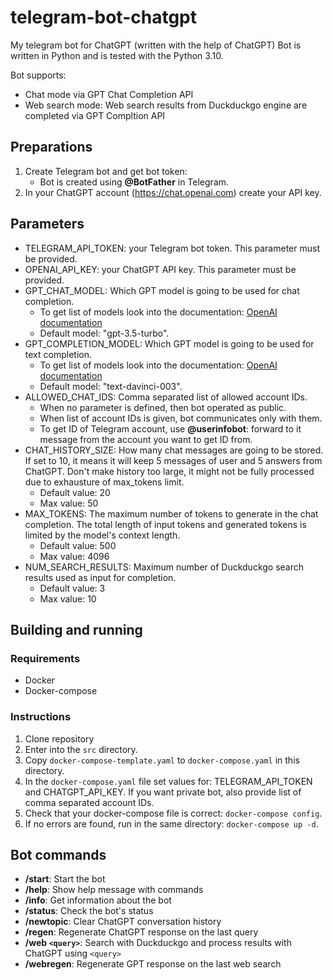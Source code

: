 # telegram-bot-chatgpt

My telegram bot for ChatGPT (written with the help of ChatGPT)
Bot is written in Python and is tested with the Python 3.10. 

Bot supports:
- Chat mode via GPT Chat Completion API
- Web search mode: Web search results from Duckduckgo engine are completed via GPT Compltion API

## Preparations

1. Create Telegram bot and get bot token:
    - Bot is created using **@BotFather** in Telegram.
2. In your ChatGPT account (https://chat.openai.com) create your API key.

## Parameters

- TELEGRAM_API_TOKEN: your Telegram bot token. This parameter must be provided.
- OPENAI_API_KEY: your ChatGPT API key. This parameter must be provided.
- GPT_CHAT_MODEL: Which GPT model is going to be used for chat completion.
    - To get list of models look into the documentation: [OpenAI documentation](https://platform.openai.com/docs/api-reference/models/list)
    - Default model: "gpt-3.5-turbo".
- GPT_COMPLETION_MODEL: Which GPT model is going to be used for text completion.
    - To get list of models look into the documentation: [OpenAI documentation](https://platform.openai.com/docs/api-reference/models/list)
    - Default model: "text-davinci-003".
- ALLOWED_CHAT_IDS: Comma separated list of allowed account IDs.
    - When no parameter is defined, then bot operated as public.
    - When list of account IDs is given, bot communicates only with them.
    - To get ID of Telegram account, use **@userinfobot**: forward to it message from the account you want to get ID from.
- CHAT_HISTORY_SIZE: How many chat messages are going to be stored. If set to 10, it means it will keep 5 messages of user and 5 answers from ChatGPT. Don't make history too large, it might not be fully processed due to exhausture of max_tokens limit. 
    - Default value: 20
    - Max value: 50
- MAX_TOKENS: The maximum number of tokens to generate in the chat completion. The total length of input tokens and generated tokens is limited by the model's context length.
    - Default value: 500
    - Max value: 4096
- NUM_SEARCH_RESULTS: Maximum number of Duckduckgo search results used as input for completion.
    - Default value: 3
    - Max value: 10

## Building and running

### Requirements

- Docker
- Docker-compose

### Instructions

1. Clone repository
2. Enter into the `src` directory.
3. Copy `docker-compose-template.yaml` to `docker-compose.yaml` in this directory.
4. In the `docker-compose.yaml` file set values for: TELEGRAM_API_TOKEN and CHATGPT_API_KEY. If you want private bot, also provide list of comma separated account IDs.
5. Check that your docker-compose file is correct: `docker-compose config`.
6. If no errors are found, run in the same directory: `docker-compose up -d`.

## Bot commands

- **/start**: Start the bot
- **/help**:  Show help message with commands
- **/info**: Get information about the bot
- **/status**: Check the bot's status
- **/newtopic**: Clear ChatGPT conversation history
- **/regen**: Regenerate ChatGPT response on the last query
- **/web `<query>`**: Search with Duckduckgo and process results with ChatGPT using `<query>`
- **/webregen**: Regenerate GPT response on the last web search
